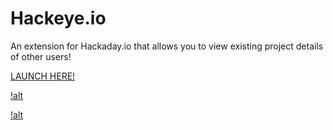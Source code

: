# Hackeye.io
An extension for Hackaday.io that allows you to view existing project details of other users!

[LAUNCH HERE!](https://hackeye-io.herokuapp.com)

[!alt](https://github.com/hwanggit/Hackeye.io/blob/master/screenshots/Screen%20Shot%202019-04-16%20at%2010.29.20%20PM.png)

[!alt](https://github.com/hwanggit/Hackeye.io/blob/master/screenshots/Screen%20Shot%202019-04-16%20at%2010.31.20%20PM.png)
